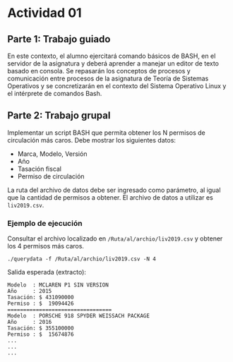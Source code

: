 # Actividad 01

## Parte 1: Trabajo guiado

En este contexto, el alumno ejercitará comando básicos de BASH, en el servidor de la asignatura y deberá aprender a manejar un editor de texto basado en consola. Se repasarán los conceptos de procesos y comunicación entre procesos de la asignatura de Teoría de Sistemas Operativos y se concretizarán en el contexto del Sistema Operativo Linux y el intérprete de comandos Bash.

## Parte 2: Trabajo grupal

Implementar un script BASH que permita obtener los N permisos de circulación más caros. Debe mostrar los siguientes datos:

* Marca, Modelo, Versión
* Año
* Tasación fiscal
* Permiso de circulación

La ruta del archivo de datos debe ser ingresado como parámetro, al igual que la cantidad de permisos a obtener. El archivo de datos a utilizar es ```liv2019.csv```.

### Ejemplo de ejecución

Consultar el archivo localizado en ```/Ruta/al/archio/liv2019.csv``` y obtener los 4 permisos más caros.

```
./querydata -f /Ruta/al/archio/liv2019.csv -N 4
```

Salida esperada (extracto):

```
Modelo  : MCLAREN P1 SIN VERSION
Año     : 2015
Tasación: $ 431090000
Permiso : $  19094426
=================================
Modelo  : PORSCHE 918 SPYDER WEISSACH PACKAGE
Año     : 2016
Tasación: $ 355100000
Permiso : $  15674876
...
...
...
```

